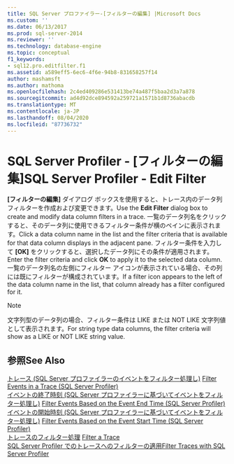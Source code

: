 ```yaml
---
title: SQL Server プロファイラー-[フィルターの編集] |Microsoft Docs
ms.custom: ''
ms.date: 06/13/2017
ms.prod: sql-server-2014
ms.reviewer: ''
ms.technology: database-engine
ms.topic: conceptual
f1_keywords:
- sql12.pro.editfilter.f1
ms.assetid: a589eff5-6ec6-4f6e-94b8-831658257f14
author: mashamsft
ms.author: mathoma
ms.openlocfilehash: 2c4ed409286e531413be74a487f5baa2d3a7a878
ms.sourcegitcommit: ad4d92dce894592a259721a1571b1d8736abacdb
ms.translationtype: MT
ms.contentlocale: ja-JP
ms.lasthandoff: 08/04/2020
ms.locfileid: "87736732"
---
```

# <a name="sql-server-profiler---edit-filter"></a><span data-ttu-id="8d2a3-102">SQL Server Profiler - [フィルターの編集]</span><span class="sxs-lookup"><span data-stu-id="8d2a3-102">SQL Server Profiler - Edit Filter</span></span>
  <span data-ttu-id="8d2a3-103">**[フィルターの編集]** ダイアログ ボックスを使用すると、トレース内のデータ列フィルターを作成および変更できます。</span><span class="sxs-lookup"><span data-stu-id="8d2a3-103">Use the **Edit Filter** dialog box to create and modify data column filters in a trace.</span></span> <span data-ttu-id="8d2a3-104">一覧のデータ列名をクリックすると、そのデータ列に使用できるフィルター条件が横のペインに表示されます。</span><span class="sxs-lookup"><span data-stu-id="8d2a3-104">Click a data column name in the list and the filter criteria that is available for that data column displays in the adjacent pane.</span></span> <span data-ttu-id="8d2a3-105">フィルター条件を入力して **[OK]** をクリックすると、選択したデータ列にその条件が適用されます。</span><span class="sxs-lookup"><span data-stu-id="8d2a3-105">Enter the filter criteria and click **OK** to apply it to the selected data column.</span></span> <span data-ttu-id="8d2a3-106">一覧のデータ列名の左側にフィルター アイコンが表示されている場合、その列には既にフィルターが構成されています。</span><span class="sxs-lookup"><span data-stu-id="8d2a3-106">If a filter icon appears to the left of the data column name in the list, that column already has a filter configured for it.</span></span>  
  
> [!NOTE]  
>  <span data-ttu-id="8d2a3-107">文字列型のデータ列の場合、フィルター条件は LIKE または NOT LIKE 文字列値として表示されます。</span><span class="sxs-lookup"><span data-stu-id="8d2a3-107">For string type data columns, the filter criteria will show as a LIKE or NOT LIKE string value.</span></span>  
  
## <a name="see-also"></a><span data-ttu-id="8d2a3-108">参照</span><span class="sxs-lookup"><span data-stu-id="8d2a3-108">See Also</span></span>  
 <span data-ttu-id="8d2a3-109">[トレース &#40;SQL Server プロファイラーのイベントをフィルター処理し&#41;](../tools/sql-server-profiler/filter-events-in-a-trace-sql-server-profiler.md) </span><span class="sxs-lookup"><span data-stu-id="8d2a3-109">[Filter Events in a Trace &#40;SQL Server Profiler&#41;](../tools/sql-server-profiler/filter-events-in-a-trace-sql-server-profiler.md) </span></span>  
 <span data-ttu-id="8d2a3-110">[イベントの終了時刻 &#40;SQL Server プロファイラーに基づいてイベントをフィルター処理し&#41;](../tools/sql-server-profiler/filter-events-based-on-the-event-end-time-sql-server-profiler.md) </span><span class="sxs-lookup"><span data-stu-id="8d2a3-110">[Filter Events Based on the Event End Time &#40;SQL Server Profiler&#41;](../tools/sql-server-profiler/filter-events-based-on-the-event-end-time-sql-server-profiler.md) </span></span>  
 <span data-ttu-id="8d2a3-111">[イベントの開始時刻 &#40;SQL Server プロファイラーに基づいてイベントをフィルター処理し&#41;](../tools/sql-server-profiler/filter-events-based-on-the-event-start-time-sql-server-profiler.md) </span><span class="sxs-lookup"><span data-stu-id="8d2a3-111">[Filter Events Based on the Event Start Time &#40;SQL Server Profiler&#41;](../tools/sql-server-profiler/filter-events-based-on-the-event-start-time-sql-server-profiler.md) </span></span>  
 <span data-ttu-id="8d2a3-112">[トレースのフィルター処理](../relational-databases/sql-trace/filter-a-trace.md) </span><span class="sxs-lookup"><span data-stu-id="8d2a3-112">[Filter a Trace](../relational-databases/sql-trace/filter-a-trace.md) </span></span>  
 [<span data-ttu-id="8d2a3-113">SQL Server Profiler でのトレースへのフィルターの適用</span><span class="sxs-lookup"><span data-stu-id="8d2a3-113">Filter Traces with SQL Server Profiler</span></span>](../tools/sql-server-profiler/filter-traces-with-sql-server-profiler.md)  
  
  
